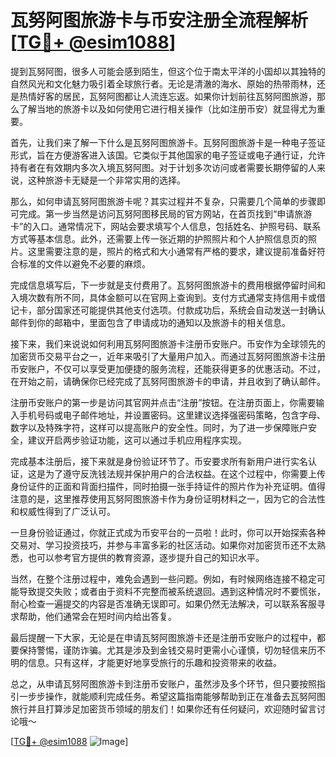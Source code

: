 # 瓦努阿图旅游卡与币安注册全流程解析[[TG💪+ @esim1088](https://t.me/s/esim1088)]

提到瓦努阿图，很多人可能会感到陌生，但这个位于南太平洋的小国却以其独特的自然风光和文化魅力吸引着全球旅行者。无论是清澈的海水、原始的热带雨林，还是热情好客的居民，瓦努阿图都让人流连忘返。如果你计划前往瓦努阿图旅游，那么了解当地的旅游卡以及如何使用它进行相关操作（比如注册币安）就显得尤为重要。

首先，让我们来了解一下什么是瓦努阿图旅游卡。瓦努阿图旅游卡是一种电子签证形式，旨在方便游客进入该国。它类似于其他国家的电子签证或电子通行证，允许持有者在有效期内多次入境瓦努阿图。对于计划多次访问或者需要长期停留的人来说，这种旅游卡无疑是一个非常实用的选择。

那么，如何申请瓦努阿图旅游卡呢？其实过程并不复杂，只需要几个简单的步骤即可完成。第一步当然是访问瓦努阿图移民局的官方网站，在首页找到“申请旅游卡”的入口。通常情况下，网站会要求填写个人信息，包括姓名、护照号码、联系方式等基本信息。此外，还需要上传一张近期的护照照片和个人护照信息页的照片。这里需要注意的是，照片的格式和大小通常有严格的要求，建议提前准备好符合标准的文件以避免不必要的麻烦。

完成信息填写后，下一步就是支付费用了。瓦努阿图旅游卡的费用根据停留时间和入境次数有所不同，具体金额可以在官网上查询到。支付方式通常支持信用卡或借记卡，部分国家还可能提供其他支付选项。付款成功后，系统会自动发送一封确认邮件到你的邮箱中，里面包含了申请成功的通知以及旅游卡的相关信息。

接下来，我们来说说如何利用瓦努阿图旅游卡注册币安账户。币安作为全球领先的加密货币交易平台之一，近年来吸引了大量用户加入。而通过瓦努阿图旅游卡注册币安账户，不仅可以享受更加便捷的服务流程，还能获得更多的优惠活动。不过，在开始之前，请确保你已经完成了瓦努阿图旅游卡的申请，并且收到了确认邮件。

注册币安账户的第一步是访问其官网并点击“注册”按钮。在注册页面上，你需要输入手机号码或电子邮件地址，并设置密码。这里建议选择强密码策略，包含字母、数字以及特殊字符，这样可以提高账户的安全性。同时，为了进一步保障账户安全，建议开启两步验证功能，这可以通过手机应用程序实现。

完成基本注册后，接下来就是身份验证环节了。币安要求所有新用户进行实名认证，这是为了遵守反洗钱法规并保护用户的合法权益。在这个过程中，你需要上传身份证件的正面和背面扫描件，同时拍摄一张手持证件的照片作为补充证明。值得注意的是，这里推荐使用瓦努阿图旅游卡作为身份证明材料之一，因为它的合法性和权威性得到了广泛认可。

一旦身份验证通过，你就正式成为币安平台的一员啦！此时，你可以开始探索各种交易对、学习投资技巧，并参与丰富多彩的社区活动。如果你对加密货币还不太熟悉，也可以参考官方提供的教育资源，逐步提升自己的知识水平。

当然，在整个注册过程中，难免会遇到一些问题。例如，有时候网络连接不稳定可能导致提交失败；或者由于资料不完整而被系统退回。遇到这种情况时不要慌张，耐心检查一遍提交的内容是否准确无误即可。如果仍然无法解决，可以联系客服寻求帮助，他们通常会在短时间内给出答复。

最后提醒一下大家，无论是在申请瓦努阿图旅游卡还是注册币安账户的过程中，都要保持警惕，谨防诈骗。尤其是涉及到金钱交易时更需小心谨慎，切勿轻信来历不明的信息。只有这样，才能更好地享受旅行的乐趣和投资带来的收益。

总之，从申请瓦努阿图旅游卡到注册币安账户，虽然涉及多个环节，但只要按照指引一步步操作，就能顺利完成任务。希望这篇指南能够帮助到正在准备去瓦努阿图旅行并且打算涉足加密货币领域的朋友们！如果你还有任何疑问，欢迎随时留言讨论哦～

[[TG💪+ @esim1088](https://t.me/s/esim1088) ![Image](https://i.postimg.cc/4NQfJmqS/Snipaste-2025-05-13-00-14-12.png)]
